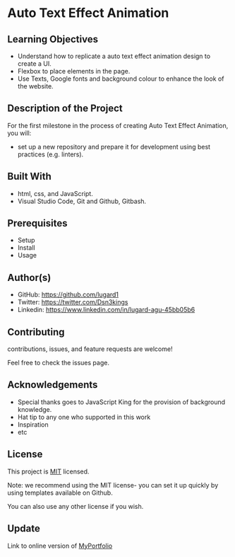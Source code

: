 # Auto Text Effect Animation

## Learning Objectives
- Understand how to replicate a auto text effect animation design to create a UI.
- Flexbox to place elements in the page.
- Use Texts, Google fonts and background colour to enhance the look of the website.

## Description of the Project
For the first milestone in the process of creating Auto Text Effect Animation, you will:
- set up a new repository and prepare it for development using best practices (e.g. linters).


## Built With 
- html, css, and JavaScript.
- Visual Studio Code, Git and Github, Gitbash.

## Prerequisites
- Setup
- Install
- Usage


## Author(s)
- GitHub: https://github.com/lugard1
- Twitter: https://twitter.com/Dsn3kings
- Linkedin: https://www.linkedin.com/in/lugard-agu-45bb05b6

## Contributing
contributions, issues, and feature requests are welcome!

Feel free to check the issues page.

## Acknowledgements
- Special thanks goes to JavaScript King for the provision of background knowledge.
- Hat tip to any one who supported in this work
- Inspiration
- etc

## License
This project is [MIT](LICENSE) licensed.

Note: we recommend using the MIT license- you can set it up quickly by using templates available on Github.

You can also use any other license if you wish.

## Update
Link to online version of [MyPortfolio](https://lugard1.github.io/myportfolio2/)
